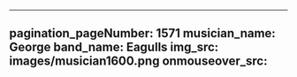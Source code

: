 ------
pagination_pageNumber: 1571
musician_name: George
band_name: Eagulls
img_src: images/musician1600.png
onmouseover_src: 
------